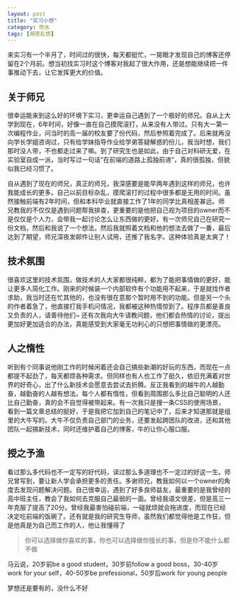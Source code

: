 ```yaml
---
layout: post
title: "实习小想"
category: 吹水
tags: [胡思乱想]
---
```


来实习有一个半月了，时间过的很快，每天都挺忙，一晃眼才发现自己的博客还停留在2个月前。想当初找实习时这个博客对我起了很大作用，还是想能继续把一件事推动下去，让它发挥更大的价值。

<!-- more -->

关于师兄
--------
很幸运能来到这么好的环境下实习，更幸运自己遇到了一个极好的师兄。自从上大学到现在，6年时间，好像一直在自己摸爬滚打，从来没有人带过。只有大一第一次编程作业，问当时的高一届的校友要了份代码，然后参照着完成了。后来就再没向学长学姐咨询过，只有给学妹指导作业给学弟答疑解惑的份儿，我当时想，我们那时没人带，不也都走过来了嘛。到了研究生也是如此，由于自己对科研无爱，在实验室自成一派，当时写过一句话“在前端的道路上孤独前进”，真的很孤独，但貌似我已经习惯了。

自从遇到了现在的师兄，真正的师兄，我深感要是能早两年遇到这样的师兄，也许我能成长的更多。自己以前目标杂乱，摸爬滚打的过程中很多都是无用的时间。虽然接触前端有2年时间，但和本科毕业就直接工作了1年的同学比真相差甚远。师兄教我的不仅仅是遇到问题帮我排查，更重要的是他把自己视为项目的owner而不是仅仅是个人力，会带我一起讨论怎么让东西做的更好。有一次师兄自己在研究一份文档，然后和我说了一个想法，然后我就照着文档和他的想法去做了一番，最后达到了期望，师兄深夜发邮件让别人试用，还推了我名字。这种体验真是太爽了！


技术氛围
--------
很喜欢这里的技术氛围，做技术的人大家都很纯粹，都为了能把事情做的更好，能让更多人简化工作。刚来的时候装一个内部软件有个功能用不起来，于是就找作者求助，我当时还在忙其他的，也没有很在意那个暂时用不到的功能。但是另一个头的作者着急了，他直接打我手机问情况，我都被这种热情惊到了。程序员都是善良又负责的人，请善待他们~ 还有次我向大牛请教问题，他们都会热情的讨论，提出更加好更加适合的办法，真能感受到大家毫无功利心的只想把事情做的更漂亮。


人之惰性
--------
听到有个同事说他刚工作的时候闲着还会自己搞些新潮的好玩的东西，而现在一点都提不起劲了，每天都烦各种需求。但同样也有人也工作了挺久，依旧充满着对世界的好奇心，出了什么新技术会愿意去尝试去折腾。反正我看到的越牛的人越勤奋，越勤奋的人越有想法。每个人都有惰性，但看到周围那么多比自己聪明的人还比自己勤奋，真的会不自觉得被带起来。有一次我只是搜一条CSS的使用场景，看到一篇文章总结的挺好，于是我把它加到自己的笔记中了，后来才知道那就是组里的大牛写的。大牛不仅负责自己部门的业务，还要发起跨团队的改进，还和其他团队一起搞新技术，同时还维护着自己的博客，牛的让你心服口服。


授之予渔
--------
看过那么多代码也不一定写的好代码，读过那么多道理也不一定过的好这一生。师兄曾写到，要让新人学会承担更多的责任。多谢师兄，教我如何以一个owner的角度去发现问题解决问题。自己很幸运，遇到了好多良师益友，最重要的是我曾经的高中班主任，教会了我如何去克服自己最弱的一面。曾经我语文很差，但是高三一年克服了提高了20分。曾经我最害怕碰前端，一碰就烦就会拖进度，而现在已经决定吃前端的饭碗了。还有就是我的研究生导师，虽然我们都觉得他是工作狂，但是他真是为自己而工作的人，他让我懂得了

> 你可以选择做你喜欢的事，你也可以选择做你擅长的事，但是你不能什么都不做

马云说，20岁前be a good student，30岁前follow a good boss，30-40岁work for your self，40-50岁be prefessional，50岁后work for young people

梦想还是要有的，没什么不好
